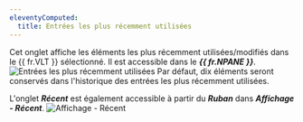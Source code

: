 ```yaml
---
eleventyComputed:
  title: Entrées les plus récemment utilisées
---
```

Cet onglet affiche les éléments les plus récemment utilisées/modifiés dans le {{ fr.VLT }} sélectionné. Il est accessible dans le ***{{ fr.NPANE }}***.
![Entrées les plus récemment utilisées](https://cdnweb.devolutions.net/docs/fr/rdm/mac/clip0208.png)
Par défaut, dix éléments seront conservés dans l'historique des entrées les plus récemment utilisées.

L'onglet ***Récent*** est également accessible à partir du ***Ruban*** dans ***Affichage - Récent***.
![Affichage - Récent](https://cdnweb.devolutions.net/docs/fr/rdm/mac/RDMMac2005.png)

